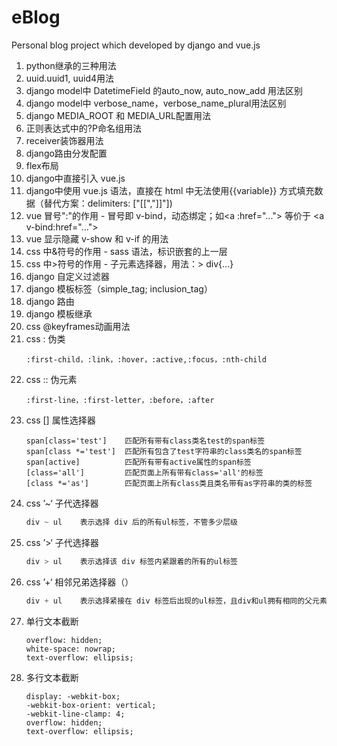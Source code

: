 # eBlog
Personal blog project which developed by django and vue.js

1. python继承的三种用法
2. uuid.uuid1, uuid4用法
3. django model中 DatetimeField 的auto_now, auto_now_add 用法区别
4. django model中 verbose_name，verbose_name_plural用法区别
5. django MEDIA_ROOT 和 MEDIA_URL配置用法
6. 正则表达式中的?P<name>命名组用法
7. receiver装饰器用法
8. django路由分发配置
9. flex布局
10. django中直接引入 vue.js
11. django中使用 vue.js 语法，直接在 html 中无法使用{{variable}} 方式填充数据（替代方案：delimiters: ["[[","]]"])
12. vue 冒号":"的作用 - 冒号即 v-bind，动态绑定；如\<a :href="..."> 等价于 \<a v-bind:href="..."> 
13. vue 显示隐藏 v-show 和 v-if 的用法
14. css 中&符号的作用 - sass 语法，标识嵌套的上一层
15. css 中>符号的作用 - 子元素选择器，用法：> div{...}
16. django 自定义过滤器
17. django 模板标签（simple_tag; inclusion_tag）
18. django 路由
19. django 模板继承
20. css @keyframes动画用法
21. css : 伪类
    ```
    :first-child，:link，:hover，:active,:focus，:nth-child
    ```
22. css :: 伪元素
    ```
    :first-line，:first-letter，:before，:after
    ```
23. css [] 属性选择器
       ```
       span[class='test']    匹配所有带有class类名test的span标签
       span[class *='test']  匹配所有包含了test字符串的class类名的span标签
       span[active]          匹配所有带有active属性的span标签
       [class='all']         匹配页面上所有带有class='all'的标签
       [class *='as']        匹配页面上所有class类且类名带有as字符串的类的标签
       ```
24. css ’~‘ 子代选择器
       ```css
       div ~ ul    表示选择 div 后的所有ul标签，不管多少层级
       ```
25. css ’>‘ 子代选择器
       ```css
       div > ul    表示选择该 div 标签内紧跟着的所有的ul标签
       ```
26. css ’+‘ 相邻兄弟选择器（）
       ```css
       div + ul    表示选择紧接在 div 标签后出现的ul标签，且div和ul拥有相同的父元素
       ```
27. 单行文本截断
       ```
       overflow: hidden;
       white-space: nowrap;
       text-overflow: ellipsis;
       ```
28. 多行文本截断
       ```
       display: -webkit-box;
       -webkit-box-orient: vertical;
       -webkit-line-clamp: 4;
       overflow: hidden;
       text-overflow: ellipsis;
       ```


